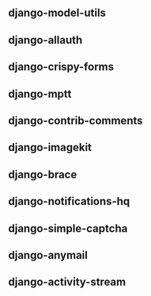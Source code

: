 ## django-model-utils
## django-allauth
## django-crispy-forms
## django-mptt
## django-contrib-comments
## django-imagekit
## django-brace
## django-notifications-hq
## django-simple-captcha
## django-anymail
## django-activity-stream
